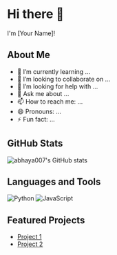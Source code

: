 # Hi there 👋

I'm [Your Name]!

## About Me

- 🌱 I’m currently learning ...
- 👯 I’m looking to collaborate on ...
- 🤔 I’m looking for help with ...
- 💬 Ask me about ...
- 📫 How to reach me: ...
- 😄 Pronouns: ...
- ⚡ Fun fact: ...

## GitHub Stats

![abhaya007's GitHub stats](https://github-readme-stats.vercel.app/api?username=abhaya007&show_icons=true)

## Languages and Tools
![Python](https://img.shields.io/badge/-Python-3776AB?style=flat-square&logo=python&logoColor=white)
![JavaScript](https://img.shields.io/badge/-JavaScript-F7DF1E?style=flat-square&logo=javascript&logoColor=black)
<!-- Add more badges for your favorite languages/tools -->

## Featured Projects

- [Project 1](https://github.com/abhaya007/project1)
- [Project 2](https://github.com/abhaya007/project2)

<!-- You can customize this as much as you like! -->

